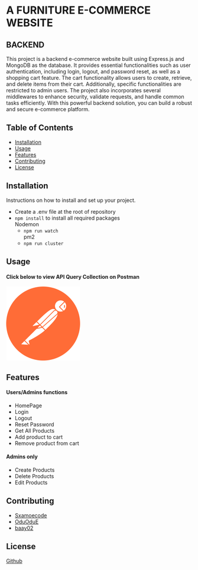 # A FURNITURE E-COMMERCE WEBSITE
## BACKEND

This project is a backend e-commerce website built using Express.js and MongoDB as the database. It provides essential functionalities such as user authentication, including login, logout, and password reset, as well as a shopping cart feature. The cart functionality allows users to create, retrieve, and delete items from their cart. Additionally, specific functionalities are restricted to admin users. The project also incorporates several middlewares to enhance security, validate requests, and handle common tasks efficiently. With this powerful backend solution, you can build a robust and secure e-commerce platform.

## Table of Contents

- [Installation](#installation)
- [Usage](#usage)
- [Features](#features)
- [Contributing](#contributing)
- [License](#license)

## Installation

Instructions on how to install and set up your project.  
- Create a .env file at the root of repository
- `npm install` to install all required packages  
Nodemon
  - `npm run watch`  
pm2
  - `npm run cluster`
## Usage
#### Click below to view API Query Collection  on Postman
[![Icon](postman-icon.svg)](https://interstellar-sunset-565149.postman.co/workspace/Furniture-Eccomerce-API-query~e78299ef-1342-40f6-a806-60c71a4a7a73/collection/23031395-a658c5b0-a1bc-4fc5-80c4-19b06b3a23cb?action=share&creator=23031395)  


## Features

#### Users/Admins functions
- HomePage
- Login
- Logout
- Reset Password
- Get All Products
- Add product to cart
- Remove product from cart
#### Admins only
- Create Products
- Delete Products
- Edit Products

## Contributing
- [Sxamoecode](https://github.com/Sxamoecode)  
- [OduOduE](https://github.com/OduOduE)  
- [baay02](https://github.com/baay02)  


## License
[Github](https://github.com)
